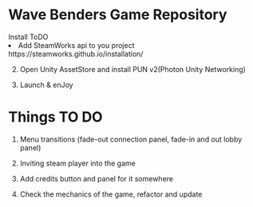 
# Wave Benders Game Repository
<link href="#install">Install</link>
<link href="#things-to-do">ToDO</link
# Install

1. Add SteamWorks api to you project
<link>https://steamworks.github.io/installation/</link>

2. Open Unity AssetStore and install PUN v2(Photon Unity Networking)

3. Launch & enJoy



# Things TO DO


1. Menu transitions (fade-out connection panel, fade-in and out lobby panel)

2. Inviting steam player into the game

3. Add credits button and panel for it somewhere

4. Check the mechanics of the game, refactor and update
